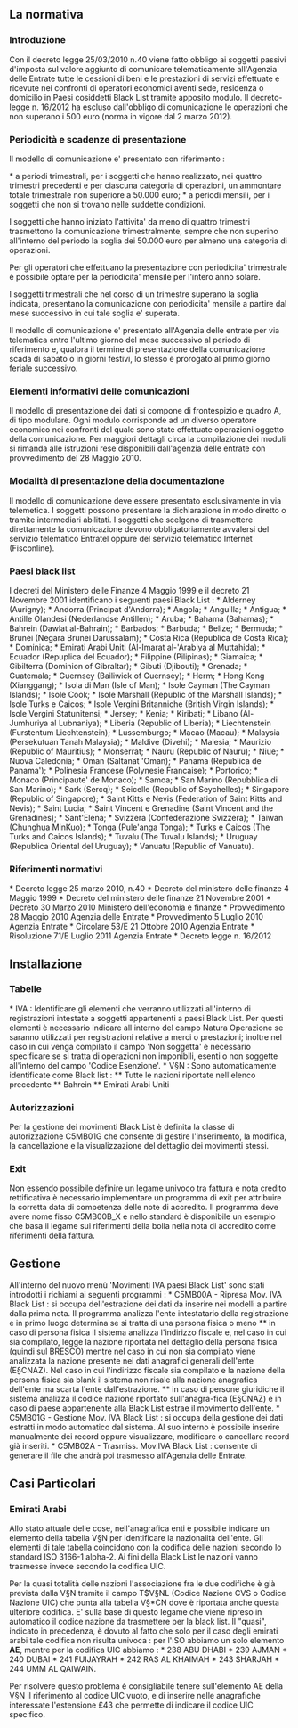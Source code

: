 ## La normativa

### Introduzione

Con il decreto legge 25/03/2010 n.40 viene fatto obbligo ai soggetti passivi d'imposta sul valore aggiunto di comunicare telematicamente all'Agenzia delle Entrate tutte le cessioni di beni e le prestazioni di servizi effettuate e ricevute nei confronti di operatori economici aventi sede, residenza o domicilio in Paesi cosiddetti Black List tramite apposito modulo.
Il decreto-legge n. 16/2012 ha escluso dall'obbligo di comunicazione le operazioni che non superano i 500 euro (norma in vigore dal 2 marzo 2012).

### Periodicità e scadenze di presentazione

Il modello di comunicazione e' presentato con riferimento : 

 \* a periodi trimestrali, per i soggetti che hanno realizzato, nei quattro trimestri precedenti e per ciascuna categoria di operazioni, un ammontare totale trimestrale non superiore a 50.000 euro;
 \* a periodi mensili, per i soggetti che non si trovano nelle suddette condizioni.

I soggetti che hanno iniziato l'attivita' da meno di quattro trimestri trasmettono la comunicazione trimestralmente, sempre che non superino all'interno del periodo la soglia dei 50.000 euro per almeno una categoria di operazioni.

Per gli operatori che effettuano la presentazione con periodicita' trimestrale è possibile optare per la periodicita' mensile per l'intero anno solare.

I soggetti trimestrali che nel corso di un trimestre superano la soglia indicata, presentano la comunicazione con periodicita' mensile a partire dal mese successivo in cui tale soglia e' superata.

Il modello di comunicazione e' presentato all'Agenzia delle entrate per via telematica entro l'ultimo giorno del mese successivo al periodo di riferimento e, qualora il termine di presentazione della comunicazione scada di sabato o in giorni festivi, lo stesso è prorogato al primo giorno feriale successivo.

### Elementi informativi delle comunicazioni

Il modello di presentazione dei dati si compone di frontespizio e quadro A, di tipo modulare. Ogni modulo corrisponde ad un diverso operatore economico nei confronti del quale sono state effettuate operazioni oggetto della comunicazione.
Per maggiori dettagli circa la compilazione dei moduli si rimanda alle istruzioni rese disponibili dall'agenzia delle entrate con provvedimento del 28 Maggio 2010.

### Modalità di presentazione della documentazione

Il modello di comunicazione deve essere presentato esclusivamente in via telemetica. I soggetti possono presentare la dichiarazione in modo diretto o tramite intermediari abilitati.
I soggetti che scelgono di trasmettere direttamente la comunicazione devono obbligatoriamente avvalersi del servizio telematico Entratel oppure del servizio telematico Internet (Fisconline).

### Paesi black list

I decreti del Ministero delle Finanze 4 Maggio 1999 e il decreto 21 Novembre 2001 identificano i seguenti paesi Black List : 
 \* Alderney (Aurigny);
 \* Andorra (Principat d'Andorra);
 \* Angola;
 \* Anguilla;
 \* Antigua;
 \* Antille Olandesi (Nederlandse Antillen);
 \* Aruba;
 \* Bahama (Bahamas);
 \* Bahrein (Dawlat al-Bahrain);
 \* Barbados;
 \* Barbuda;
 \* Belize;
 \* Bermuda;
 \* Brunei (Negara Brunei Darussalam);
 \* Costa Rica (Republica de Costa Rica);
 \* Dominica;
 \* Emirati Arabi Uniti (Al-Imarat al-'Arabiya al Muttahida);
 \* Ecuador (Repuplica del Ecuador);
 \* Filippine (Pilipinas);
 \* Giamaica;
 \* Gibilterra (Dominion of Gibraltar);
 \* Gibuti (Djibouti);
 \* Grenada;
 \* Guatemala;
 \* Guernsey (Bailiwick of Guernsey);
 \* Herm;
 \* Hong Kong (Xianggang);
 \* Isola di Man (Isle of Man);
 \* Isole Cayman (The Cayman Islands);
 \* Isole Cook;
 \* Isole Marshall (Republic of the Marshall Islands);
 \* Isole Turks e Caicos;
 \* Isole Vergini Britanniche (British Virgin Islands);
 \* Isole Vergini Statunitensi;
 \* Jersey;
 \* Kenia;
 \* Kiribati;
 \* Libano (Al-Jumhuriya al Lubnaniya);
 \* Liberia (Republic of Liberia);
 \* Liechtenstein (Furstentum Liechtenstein);
 \* Lussemburgo;
 \* Macao (Macau);
 \* Malaysia (Persekutuan Tanah Malaysia);
 \* Maldive (Divehi);
 \* Malesia;
 \* Maurizio (Republic of Mauritius);
 \* Monserrat;
 \* Nauru (Republic of Nauru);
 \* Niue;
 \* Nuova Caledonia;
 \* Oman (Saltanat 'Oman);
 \* Panama (Republica de Panama');
 \* Polinesia Francese (Polynesie Francaise);
 \* Portorico;
 \* Monaco (Principaute' de Monaco);
 \* Samoa;
 \* San Marino (Repubblica di San Marino);
 \* Sark (Sercq);
 \* Seicelle (Republic of Seychelles);
 \* Singapore (Republic of Singapore);
 \* Saint Kitts e Nevis (Federation of Saint Kitts and Nevis);
 \* Saint Lucia;
 \* Saint Vincent e Grenadine (Saint Vincent and the Grenadines);
 \* Sant'Elena;
 \* Svizzera (Confederazione Svizzera);
 \* Taiwan (Chunghua MinKuo);
 \* Tonga (Pule'anga Tonga);
 \* Turks e Caicos (The Turks and Caicos Islands);
 \* Tuvalu (The Tuvalu Islands);
 \* Uruguay (Republica Oriental del Uruguay);
 \* Vanuatu (Republic of Vanuatu).

### Riferimenti normativi
 \* Decreto legge 25 marzo 2010, n.40
 \* Decreto del ministero delle finanze 4 Maggio 1999
 \* Decreto del ministero delle finanze 21 Novembre 2001
 \* Decreto 30 Marzo 2010 Ministero dell'economia e finanze
 \* Provvedimento 28 Maggio 2010 Agenzia delle Entrate
 \* Provvedimento 5 Luglio 2010 Agenzia Entrate
 \* Circolare 53/E 21 Ottobre 2010 Agenzia Entrate
 \* Risoluzione 71/E Luglio 2011 Agenzia Entrate
 \* Decreto legge n. 16/2012

##  Installazione

### Tabelle

 \* IVA :  Identificare gli elementi che verranno utilizzati all'interno di registrazioni intestate a soggetti appartenenti a paesi Black List. Per questi elementi è necessario indicare all'interno del campo Natura Operazione se saranno utilizzati per registrazioni relative a merci o prestazioni; inoltre nel caso in cui venga compilato il campo 'Non soggetta' è necessario specificare se si tratta di operazioni non imponibili, esenti o non soggette all'interno del campo 'Codice Esenzione'.
 \* V§N :  Sono automaticamente identificate come Black list : 
 \*\* Tutte le nazioni riportate nell'elenco precedente
 \*\* Bahrein
 \*\* Emirati Arabi Uniti

### Autorizzazioni

Per la gestione dei movimenti Black List è definita la classe di autorizzazione C5MB01G che consente di gestire l'inserimento, la modifica, la cancellazione e la visualizzazione del dettaglio dei movimenti stessi.

### Exit

Non essendo possibile definire un legame univoco tra fattura e nota credito rettificativa è necessario implementare un programma di exit per attribuire la corretta data di competenza delle note di accredito.
Il programma deve avere nome fisso C5MB00B_X e nello standard è disponibile un esempio che basa il legame sui riferimenti della bolla nella nota di accredito come riferimenti della fattura.

## Gestione

All'interno del nuovo menù 'Movimenti IVA paesi Black List' sono stati introdotti i richiami ai seguenti programmi : 
 \* C5MB00A - Ripresa Mov. IVA Black List :  si occupa dell'estrazione dei dati da inserire nei modelli a partire dalla prima nota. Il programma analizza l'ente intestatario della registrazione e in primo luogo determina se si tratta di una persona fisica o meno
 \*\* in caso di persona fisica il sistema analizza l'indirizzo fiscale e, nel caso in cui sia compilato, legge la nazione riportata nel dettaglio della persona fisica (quindi sul BRESCO) mentre nel caso in cui non sia compilato viene analizzata la nazione presente nei dati anagrafici generali dell'ente (E§CNAZ). Nel caso in cui l'indirizzo fiscale sia compilato e la nazione della persona fisica sia blank il sistema non risale alla nazione anagrafica dell'ente ma scarta l'ente dall'estrazione.
 \*\* in caso di persone giuridiche il sistema analizza il codice nazione riportato sull'anagra-fica (E§CNAZ) e in caso di paese appartenente alla Black List estrae il movimento dell'ente.
 \* C5MB01G - Gestione Mov. IVA Black List :  si occupa della gestione dei dati estratti in modo automatico dal sistema. Al suo interno è possibile inserire manualmente dei record oppure visualizzare, modificare o cancellare record già inseriti.
 \* C5MB02A - Trasmiss. Mov.IVA Black List :  consente di generare il file che andrà poi trasmesso all'Agenzia delle Entrate.

## Casi Particolari

### Emirati Arabi

Allo stato attuale delle cose, nell'anagrafica enti è possibile indicare un elemento della tabella V§N per identificare la nazionalità dell'ente. Gli elementi di tale tabella coincidono con la codifica delle nazioni secondo lo standard ISO 3166-1 alpha-2. Ai fini della Black List le nazioni vanno trasmesse invece secondo la codifica UIC.

Per la quasi totalità delle nazioni l'associazione fra le due codifiche è già prevista dalla V§N tramite il campo T$V§NL (Codice Nazione CVS o Codice Nazione UIC) che punta alla tabella V§\*CN dove è riportata anche questa ulteriore codifica. E' sulla base di questo legame che viene ripreso in automatico il codice nazione da trasmettere per la black list.
Il "quasi", indicato in precedenza, è dovuto al fatto che solo per il caso degli emirati arabi tale codifica non risulta univoca :  per l'ISO abbiamo un solo elemento **AE**, mentre per la codifica UIC abbiamo : 
\* 238 ABU DHABI
\* 239 AJMAN
\* 240 DUBAI
\* 241 FUIJAYRAH
\* 242 RAS AL KHAIMAH
\* 243 SHARJAH
\* 244 UMM AL QAIWAIN.

Per risolvere questo problema è consigliabile tenere sull'elemento AE della V§N il riferimento al codice UIC vuoto, e di inserire nelle anagrafiche interessate l'estensione £43 che permette di indicare il codice UIC specifico.

